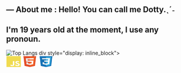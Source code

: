## — About me : Hello! You can call me Dotty.ˎˊ˗
## I'm 19 years old at the moment, I use any pronoun.

![Top Langs](https://github-readme-stats.vercel.app/api/top-langs/?username=Fukuroudotty&langs_count=10&theme=dark)
div style="display: inline_block"><br>
  <img align="center" alt="Js" height="30" width="40" src="https://raw.githubusercontent.com/devicons/devicon/master/icons/javascript/javascript-plain.svg">
  <img align="center" alt="HTML" height="30" width="40" src="https://raw.githubusercontent.com/devicons/devicon/master/icons/html5/html5-original.svg">
  <img align="center" alt="CSS" height="30" width="40" src="https://raw.githubusercontent.com/devicons/devicon/master/icons/css3/css3-original.svg">
</div>
<br>

